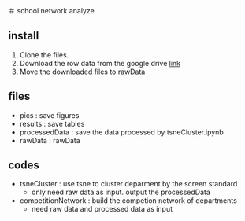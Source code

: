 ＃ school network analyze
## install
1. Clone the files.
2. Download the row data from the google drive [link](https://drive.google.com/drive/folders/1rlI3qONQZOoSfIXWatK2-9yGQFD-Te_G?usp=share_link)
3. Move the downloaded files to rawData

## files 
- pics : save figures
- results : save tables
- processedData : save the data processed by tsneCluster.ipynb
- rawData : rawData

## codes
- tsneCluster : use tsne to cluster deparment by the screen standard
  - only need raw data as input. output the processedData  
- competitionNetwork : build the competion network of departments
  - need raw data and processed data as input
